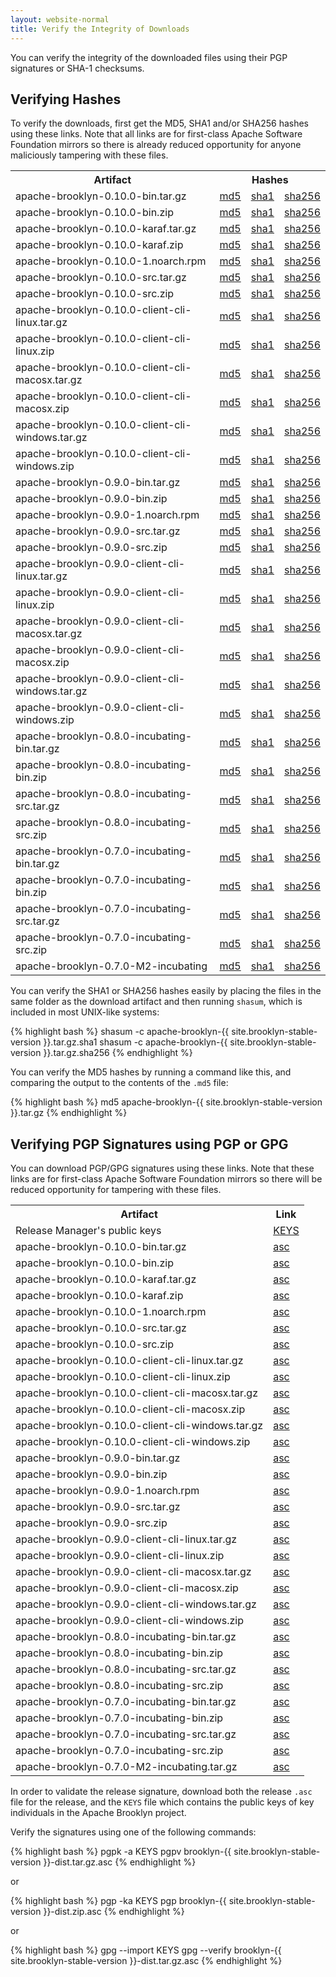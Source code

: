 ```yaml
---
layout: website-normal
title: Verify the Integrity of Downloads
---
```


You can verify the integrity of the downloaded files using their PGP signatures or SHA-1 checksums.

## Verifying Hashes

To verify the downloads, first get the MD5, SHA1 and/or SHA256 hashes using these links. 
Note that all links are for first-class Apache Software Foundation mirrors 
so there is already reduced opportunity for anyone maliciously tampering with these files.

<table class="table">
<tr>
<th>Artifact</th>
<th colspan="3">Hashes</th>
</tr>

<tr>
<td>apache-brooklyn-0.10.0-bin.tar.gz</td>
<td><a href="https://www.apache.org/dist/brooklyn/apache-brooklyn-0.10.0/apache-brooklyn-0.10.0-bin.tar.gz.md5">md5</a></td>
<td><a href="https://www.apache.org/dist/brooklyn/apache-brooklyn-0.10.0/apache-brooklyn-0.10.0-bin.tar.gz.sha1">sha1</a></td>
<td><a href="https://www.apache.org/dist/brooklyn/apache-brooklyn-0.10.0/apache-brooklyn-0.10.0-bin.tar.gz.sha256">sha256</a></td>
</tr>
<tr>
<td>apache-brooklyn-0.10.0-bin.zip</td>
<td><a href="https://www.apache.org/dist/brooklyn/apache-brooklyn-0.10.0/apache-brooklyn-0.10.0-bin.zip.md5">md5</a></td>
<td><a href="https://www.apache.org/dist/brooklyn/apache-brooklyn-0.10.0/apache-brooklyn-0.10.0-bin.zip.sha1">sha1</a></td>
<td><a href="https://www.apache.org/dist/brooklyn/apache-brooklyn-0.10.0/apache-brooklyn-0.10.0-bin.zip.sha256">sha256</a></td>
</tr>
<tr>
<td>apache-brooklyn-0.10.0-karaf.tar.gz</td>
<td><a href="https://www.apache.org/dist/brooklyn/apache-brooklyn-0.10.0/apache-brooklyn-0.10.0-karaf.tar.gz.md5">md5</a></td>
<td><a href="https://www.apache.org/dist/brooklyn/apache-brooklyn-0.10.0/apache-brooklyn-0.10.0-karaf.tar.gz.sha1">sha1</a></td>
<td><a href="https://www.apache.org/dist/brooklyn/apache-brooklyn-0.10.0/apache-brooklyn-0.10.0-karaf.tar.gz.sha256">sha256</a></td>
</tr>
<tr>
<td>apache-brooklyn-0.10.0-karaf.zip</td>
<td><a href="https://www.apache.org/dist/brooklyn/apache-brooklyn-0.10.0/apache-brooklyn-0.10.0-karaf.zip.md5">md5</a></td>
<td><a href="https://www.apache.org/dist/brooklyn/apache-brooklyn-0.10.0/apache-brooklyn-0.10.0-karaf.zip.sha1">sha1</a></td>
<td><a href="https://www.apache.org/dist/brooklyn/apache-brooklyn-0.10.0/apache-brooklyn-0.10.0-karaf.zip.sha256">sha256</a></td>
</tr>
<tr>
<td>apache-brooklyn-0.10.0-1.noarch.rpm</td>
<td><a href="https://www.apache.org/dist/brooklyn/apache-brooklyn-0.10.0/apache-brooklyn-0.10.0-1.noarch.rpm.md5">md5</a></td>
<td><a href="https://www.apache.org/dist/brooklyn/apache-brooklyn-0.10.0/apache-brooklyn-0.10.0-1.noarch.rpm.sha1">sha1</a></td>
<td><a href="https://www.apache.org/dist/brooklyn/apache-brooklyn-0.10.0/apache-brooklyn-0.10.0-1.noarch.rpm.sha256">sha256</a></td>
</tr>
<tr>
<td>apache-brooklyn-0.10.0-src.tar.gz</td>
<td><a href="https://www.apache.org/dist/brooklyn/apache-brooklyn-0.10.0/apache-brooklyn-0.10.0-src.tar.gz.md5">md5</a></td>
<td><a href="https://www.apache.org/dist/brooklyn/apache-brooklyn-0.10.0/apache-brooklyn-0.10.0-src.tar.gz.sha1">sha1</a></td>
<td><a href="https://www.apache.org/dist/brooklyn/apache-brooklyn-0.10.0/apache-brooklyn-0.10.0-src.tar.gz.sha256">sha256</a></td>
</tr>
<tr>
<td>apache-brooklyn-0.10.0-src.zip</td>
<td><a href="https://www.apache.org/dist/brooklyn/apache-brooklyn-0.10.0/apache-brooklyn-0.10.0-src.zip.md5">md5</a></td>
<td><a href="https://www.apache.org/dist/brooklyn/apache-brooklyn-0.10.0/apache-brooklyn-0.10.0-src.zip.sha1">sha1</a></td>
<td><a href="https://www.apache.org/dist/brooklyn/apache-brooklyn-0.10.0/apache-brooklyn-0.10.0-src.zip.sha256">sha256</a></td>
</tr>
<tr>
<td>apache-brooklyn-0.10.0-client-cli-linux.tar.gz</td>
<td><a href="https://www.apache.org/dist/brooklyn/apache-brooklyn-0.10.0/apache-brooklyn-0.10.0-client-cli-linux.tar.gz.md5">md5</a></td>
<td><a href="https://www.apache.org/dist/brooklyn/apache-brooklyn-0.10.0/apache-brooklyn-0.10.0-client-cli-linux.tar.gz.sha1">sha1</a></td>
<td><a href="https://www.apache.org/dist/brooklyn/apache-brooklyn-0.10.0/apache-brooklyn-0.10.0-client-cli-linux.tar.gz.sha256">sha256</a></td>
</tr>
<tr>
<td>apache-brooklyn-0.10.0-client-cli-linux.zip</td>
<td><a href="https://www.apache.org/dist/brooklyn/apache-brooklyn-0.10.0/apache-brooklyn-0.10.0-client-cli-linux.zip.md5">md5</a></td>
<td><a href="https://www.apache.org/dist/brooklyn/apache-brooklyn-0.10.0/apache-brooklyn-0.10.0-client-cli-linux.zip.sha1">sha1</a></td>
<td><a href="https://www.apache.org/dist/brooklyn/apache-brooklyn-0.10.0/apache-brooklyn-0.10.0-client-cli-linux.zip.sha256">sha256</a></td>
</tr>
<tr>
<td>apache-brooklyn-0.10.0-client-cli-macosx.tar.gz</td>
<td><a href="https://www.apache.org/dist/brooklyn/apache-brooklyn-0.10.0/apache-brooklyn-0.10.0-client-cli-macosx.tar.gz.md5">md5</a></td>
<td><a href="https://www.apache.org/dist/brooklyn/apache-brooklyn-0.10.0/apache-brooklyn-0.10.0-client-cli-macosx.tar.gz.sha1">sha1</a></td>
<td><a href="https://www.apache.org/dist/brooklyn/apache-brooklyn-0.10.0/apache-brooklyn-0.10.0-client-cli-macosx.tar.gz.sha256">sha256</a></td>
</tr>
<tr>
<td>apache-brooklyn-0.10.0-client-cli-macosx.zip</td>
<td><a href="https://www.apache.org/dist/brooklyn/apache-brooklyn-0.10.0/apache-brooklyn-0.10.0-client-cli-macosx.zip.md5">md5</a></td>
<td><a href="https://www.apache.org/dist/brooklyn/apache-brooklyn-0.10.0/apache-brooklyn-0.10.0-client-cli-macosx.zip.sha1">sha1</a></td>
<td><a href="https://www.apache.org/dist/brooklyn/apache-brooklyn-0.10.0/apache-brooklyn-0.10.0-client-cli-macosx.zip.sha256">sha256</a></td>
</tr>
<tr>
<td>apache-brooklyn-0.10.0-client-cli-windows.tar.gz</td>
<td><a href="https://www.apache.org/dist/brooklyn/apache-brooklyn-0.10.0/apache-brooklyn-0.10.0-client-cli-windows.tar.gz.md5">md5</a></td>
<td><a href="https://www.apache.org/dist/brooklyn/apache-brooklyn-0.10.0/apache-brooklyn-0.10.0-client-cli-windows.tar.gz.sha1">sha1</a></td>
<td><a href="https://www.apache.org/dist/brooklyn/apache-brooklyn-0.10.0/apache-brooklyn-0.10.0-client-cli-windows.tar.gz.sha256">sha256</a></td>
</tr>
<tr>
<td>apache-brooklyn-0.10.0-client-cli-windows.zip</td>
<td><a href="https://www.apache.org/dist/brooklyn/apache-brooklyn-0.10.0/apache-brooklyn-0.10.0-client-cli-windows.zip.md5">md5</a></td>
<td><a href="https://www.apache.org/dist/brooklyn/apache-brooklyn-0.10.0/apache-brooklyn-0.10.0-client-cli-windows.zip.sha1">sha1</a></td>
<td><a href="https://www.apache.org/dist/brooklyn/apache-brooklyn-0.10.0/apache-brooklyn-0.10.0-client-cli-windows.zip.sha256">sha256</a></td>
</tr>
<tr>
<td>apache-brooklyn-0.9.0-bin.tar.gz</td>
<td><a href="https://archive.apache.org/dist/brooklyn/apache-brooklyn-0.9.0/apache-brooklyn-0.9.0-bin.tar.gz.md5">md5</a></td>
<td><a href="https://archive.apache.org/dist/brooklyn/apache-brooklyn-0.9.0/apache-brooklyn-0.9.0-bin.tar.gz.sha1">sha1</a></td>
<td><a href="https://archive.apache.org/dist/brooklyn/apache-brooklyn-0.9.0/apache-brooklyn-0.9.0-bin.tar.gz.sha256">sha256</a></td>
</tr>
<tr>
<td>apache-brooklyn-0.9.0-bin.zip</td>
<td><a href="https://archive.apache.org/dist/brooklyn/apache-brooklyn-0.9.0/apache-brooklyn-0.9.0-bin.zip.md5">md5</a></td>
<td><a href="https://archive.apache.org/dist/brooklyn/apache-brooklyn-0.9.0/apache-brooklyn-0.9.0-bin.zip.sha1">sha1</a></td>
<td><a href="https://archive.apache.org/dist/brooklyn/apache-brooklyn-0.9.0/apache-brooklyn-0.9.0-bin.zip.sha256">sha256</a></td>
</tr>
<tr>
<td>apache-brooklyn-0.9.0-1.noarch.rpm</td>
<td><a href="https://archive.apache.org/dist/brooklyn/apache-brooklyn-0.9.0/apache-brooklyn-0.9.0-1.noarch.rpm.md5">md5</a></td>
<td><a href="https://archive.apache.org/dist/brooklyn/apache-brooklyn-0.9.0/apache-brooklyn-0.9.0-1.noarch.rpm.sha1">sha1</a></td>
<td><a href="https://archive.apache.org/dist/brooklyn/apache-brooklyn-0.9.0/apache-brooklyn-0.9.0-1.noarch.rpm.sha256">sha256</a></td>
</tr>
<tr>
<td>apache-brooklyn-0.9.0-src.tar.gz</td>
<td><a href="https://archive.apache.org/dist/brooklyn/apache-brooklyn-0.9.0/apache-brooklyn-0.9.0-src.tar.gz.md5">md5</a></td>
<td><a href="https://archive.apache.org/dist/brooklyn/apache-brooklyn-0.9.0/apache-brooklyn-0.9.0-src.tar.gz.sha1">sha1</a></td>
<td><a href="https://archive.apache.org/dist/brooklyn/apache-brooklyn-0.9.0/apache-brooklyn-0.9.0-src.tar.gz.sha256">sha256</a></td>
</tr>
<tr>
<td>apache-brooklyn-0.9.0-src.zip</td>
<td><a href="https://archive.apache.org/dist/brooklyn/apache-brooklyn-0.9.0/apache-brooklyn-0.9.0-src.zip.md5">md5</a></td>
<td><a href="https://archive.apache.org/dist/brooklyn/apache-brooklyn-0.9.0/apache-brooklyn-0.9.0-src.zip.sha1">sha1</a></td>
<td><a href="https://archive.apache.org/dist/brooklyn/apache-brooklyn-0.9.0/apache-brooklyn-0.9.0-src.zip.sha256">sha256</a></td>
</tr>
<tr>
<td>apache-brooklyn-0.9.0-client-cli-linux.tar.gz</td>
<td><a href="https://archive.apache.org/dist/brooklyn/apache-brooklyn-0.9.0/apache-brooklyn-0.9.0-client-cli-linux.tar.gz.md5">md5</a></td>
<td><a href="https://archive.apache.org/dist/brooklyn/apache-brooklyn-0.9.0/apache-brooklyn-0.9.0-client-cli-linux.tar.gz.sha1">sha1</a></td>
<td><a href="https://archive.apache.org/dist/brooklyn/apache-brooklyn-0.9.0/apache-brooklyn-0.9.0-client-cli-linux.tar.gz.sha256">sha256</a></td>
</tr>
<tr>
<td>apache-brooklyn-0.9.0-client-cli-linux.zip</td>
<td><a href="https://archive.apache.org/dist/brooklyn/apache-brooklyn-0.9.0/apache-brooklyn-0.9.0-client-cli-linux.zip.md5">md5</a></td>
<td><a href="https://archive.apache.org/dist/brooklyn/apache-brooklyn-0.9.0/apache-brooklyn-0.9.0-client-cli-linux.zip.sha1">sha1</a></td>
<td><a href="https://archive.apache.org/dist/brooklyn/apache-brooklyn-0.9.0/apache-brooklyn-0.9.0-client-cli-linux.zip.sha256">sha256</a></td>
</tr>
<tr>
<td>apache-brooklyn-0.9.0-client-cli-macosx.tar.gz</td>
<td><a href="https://archive.apache.org/dist/brooklyn/apache-brooklyn-0.9.0/apache-brooklyn-0.9.0-client-cli-macosx.tar.gz.md5">md5</a></td>
<td><a href="https://archive.apache.org/dist/brooklyn/apache-brooklyn-0.9.0/apache-brooklyn-0.9.0-client-cli-macosx.tar.gz.sha1">sha1</a></td>
<td><a href="https://archive.apache.org/dist/brooklyn/apache-brooklyn-0.9.0/apache-brooklyn-0.9.0-client-cli-macosx.tar.gz.sha256">sha256</a></td>
</tr>
<tr>
<td>apache-brooklyn-0.9.0-client-cli-macosx.zip</td>
<td><a href="https://archive.apache.org/dist/brooklyn/apache-brooklyn-0.9.0/apache-brooklyn-0.9.0-client-cli-macosx.zip.md5">md5</a></td>
<td><a href="https://archive.apache.org/dist/brooklyn/apache-brooklyn-0.9.0/apache-brooklyn-0.9.0-client-cli-macosx.zip.sha1">sha1</a></td>
<td><a href="https://archive.apache.org/dist/brooklyn/apache-brooklyn-0.9.0/apache-brooklyn-0.9.0-client-cli-macosx.zip.sha256">sha256</a></td>
</tr>
<tr>
<td>apache-brooklyn-0.9.0-client-cli-windows.tar.gz</td>
<td><a href="https://archive.apache.org/dist/brooklyn/apache-brooklyn-0.9.0/apache-brooklyn-0.9.0-client-cli-windows.tar.gz.md5">md5</a></td>
<td><a href="https://archive.apache.org/dist/brooklyn/apache-brooklyn-0.9.0/apache-brooklyn-0.9.0-client-cli-windows.tar.gz.sha1">sha1</a></td>
<td><a href="https://archive.apache.org/dist/brooklyn/apache-brooklyn-0.9.0/apache-brooklyn-0.9.0-client-cli-windows.tar.gz.sha256">sha256</a></td>
</tr>
<tr>
<td>apache-brooklyn-0.9.0-client-cli-windows.zip</td>
<td><a href="https://archive.apache.org/dist/brooklyn/apache-brooklyn-0.9.0/apache-brooklyn-0.9.0-client-cli-windows.zip.md5">md5</a></td>
<td><a href="https://archive.apache.org/dist/brooklyn/apache-brooklyn-0.9.0/apache-brooklyn-0.9.0-client-cli-windows.zip.sha1">sha1</a></td>
<td><a href="https://archive.apache.org/dist/brooklyn/apache-brooklyn-0.9.0/apache-brooklyn-0.9.0-client-cli-windows.zip.sha256">sha256</a></td>
</tr>
<tr>
<td>apache-brooklyn-0.8.0-incubating-bin.tar.gz</td>
<td><a href="https://archive.apache.org/dist/brooklyn/apache-brooklyn-0.8.0-incubating/apache-brooklyn-0.8.0-incubating-bin.tar.gz.md5">md5</a></td>
<td><a href="https://archive.apache.org/dist/brooklyn/apache-brooklyn-0.8.0-incubating/apache-brooklyn-0.8.0-incubating-bin.tar.gz.sha1">sha1</a></td>
<td><a href="https://archive.apache.org/dist/brooklyn/apache-brooklyn-0.8.0-incubating/apache-brooklyn-0.8.0-incubating-bin.tar.gz.sha256">sha256</a></td>
</tr>
<tr>
<td>apache-brooklyn-0.8.0-incubating-bin.zip</td>
<td><a href="https://archive.apache.org/dist/brooklyn/apache-brooklyn-0.8.0-incubating/apache-brooklyn-0.8.0-incubating-bin.zip.md5">md5</a></td>
<td><a href="https://archive.apache.org/dist/brooklyn/apache-brooklyn-0.8.0-incubating/apache-brooklyn-0.8.0-incubating-bin.zip.sha1">sha1</a></td>
<td><a href="https://archive.apache.org/dist/brooklyn/apache-brooklyn-0.8.0-incubating/apache-brooklyn-0.8.0-incubating-bin.zip.sha256">sha256</a></td>
</tr>
<tr>
<td>apache-brooklyn-0.8.0-incubating-src.tar.gz</td>
<td><a href="https://archive.apache.org/dist/brooklyn/apache-brooklyn-0.8.0-incubating/apache-brooklyn-0.8.0-incubating-src.tar.gz.md5">md5</a></td>
<td><a href="https://archive.apache.org/dist/brooklyn/apache-brooklyn-0.8.0-incubating/apache-brooklyn-0.8.0-incubating-src.tar.gz.sha1">sha1</a></td>
<td><a href="https://archive.apache.org/dist/brooklyn/apache-brooklyn-0.8.0-incubating/apache-brooklyn-0.8.0-incubating-src.tar.gz.sha256">sha256</a></td>
</tr>
<tr>
<td>apache-brooklyn-0.8.0-incubating-src.zip</td>
<td><a href="https://archive.apache.org/dist/brooklyn/apache-brooklyn-0.8.0-incubating/apache-brooklyn-0.8.0-incubating-src.zip.md5">md5</a></td>
<td><a href="https://archive.apache.org/dist/brooklyn/apache-brooklyn-0.8.0-incubating/apache-brooklyn-0.8.0-incubating-src.zip.sha1">sha1</a></td>
<td><a href="https://archive.apache.org/dist/brooklyn/apache-brooklyn-0.8.0-incubating/apache-brooklyn-0.8.0-incubating-src.zip.sha256">sha256</a></td>
</tr>
<tr>
<td>apache-brooklyn-0.7.0-incubating-bin.tar.gz</td>
<td><a href="https://archive.apache.org/dist/brooklyn/apache-brooklyn-0.7.0-incubating/apache-brooklyn-0.7.0-incubating-bin.tar.gz.md5">md5</a></td>
<td><a href="https://archive.apache.org/dist/brooklyn/apache-brooklyn-0.7.0-incubating/apache-brooklyn-0.7.0-incubating-bin.tar.gz.sha1">sha1</a></td>
<td><a href="https://archive.apache.org/dist/brooklyn/apache-brooklyn-0.7.0-incubating/apache-brooklyn-0.7.0-incubating-bin.tar.gz.sha256">sha256</a></td>
</tr>
<tr>
<td>apache-brooklyn-0.7.0-incubating-bin.zip</td>
<td><a href="https://archive.apache.org/dist/brooklyn/apache-brooklyn-0.7.0-incubating/apache-brooklyn-0.7.0-incubating-bin.zip.md5">md5</a></td>
<td><a href="https://archive.apache.org/dist/brooklyn/apache-brooklyn-0.7.0-incubating/apache-brooklyn-0.7.0-incubating-bin.zip.sha1">sha1</a></td>
<td><a href="https://archive.apache.org/dist/brooklyn/apache-brooklyn-0.7.0-incubating/apache-brooklyn-0.7.0-incubating-bin.zip.sha256">sha256</a></td>
</tr>
<tr>
<td>apache-brooklyn-0.7.0-incubating-src.tar.gz</td>
<td><a href="https://archive.apache.org/dist/brooklyn/apache-brooklyn-0.7.0-incubating/apache-brooklyn-0.7.0-incubating-src.tar.gz.md5">md5</a></td>
<td><a href="https://archive.apache.org/dist/brooklyn/apache-brooklyn-0.7.0-incubating/apache-brooklyn-0.7.0-incubating-src.tar.gz.sha1">sha1</a></td>
<td><a href="https://archive.apache.org/dist/brooklyn/apache-brooklyn-0.7.0-incubating/apache-brooklyn-0.7.0-incubating-src.tar.gz.sha256">sha256</a></td>
</tr>
<tr>
<td>apache-brooklyn-0.7.0-incubating-src.zip</td>
<td><a href="https://archive.apache.org/dist/brooklyn/apache-brooklyn-0.7.0-incubating/apache-brooklyn-0.7.0-incubating-src.zip.md5">md5</a></td>
<td><a href="https://archive.apache.org/dist/brooklyn/apache-brooklyn-0.7.0-incubating/apache-brooklyn-0.7.0-incubating-src.zip.sha1">sha1</a></td>
<td><a href="https://archive.apache.org/dist/brooklyn/apache-brooklyn-0.7.0-incubating/apache-brooklyn-0.7.0-incubating-src.zip.sha256">sha256</a></td>
</tr>
<tr>
<td>apache-brooklyn-0.7.0-M2-incubating</td>
<td><a href="https://archive.apache.org/dist/brooklyn/0.7.0-M2-incubating/apache-brooklyn-0.7.0-M2-incubating.tar.gz.md5">md5</a></td>
<td><a href="https://archive.apache.org/dist/brooklyn/0.7.0-M2-incubating/apache-brooklyn-0.7.0-M2-incubating.tar.gz.sha1">sha1</a></td>
<td><a href="https://archive.apache.org/dist/brooklyn/0.7.0-M2-incubating/apache-brooklyn-0.7.0-M2-incubating.tar.gz.sha256">sha256</a></td>
</tr>
</table>

You can verify the SHA1 or SHA256 hashes easily by placing the files in the same folder as the download artifact and
then running `shasum`, which is included in most UNIX-like systems:

{% highlight bash %}
shasum -c apache-brooklyn-{{ site.brooklyn-stable-version }}.tar.gz.sha1
shasum -c apache-brooklyn-{{ site.brooklyn-stable-version }}.tar.gz.sha256
{% endhighlight %}

You can verify the MD5 hashes by running a command like this, and comparing the output to the contents of the `.md5` file:

{% highlight bash %}
md5 apache-brooklyn-{{ site.brooklyn-stable-version }}.tar.gz
{% endhighlight %}


## Verifying PGP Signatures using PGP or GPG

You can download PGP/GPG signatures using these links. Note that these links are for first-class Apache
Software Foundation mirrors so there will be reduced opportunity for tampering with these files.

<table class="table">
<tr>
<th>Artifact</th>
<th colspan="2">Link</th>
</tr>
<tr>
<td>Release Manager's public keys</td>
<td><a href="https://www.apache.org/dist/brooklyn/KEYS">KEYS</a></td>
</tr>

<tr>
<td>apache-brooklyn-0.10.0-bin.tar.gz</td>
<td><a href="https://www.apache.org/dist/brooklyn/apache-brooklyn-0.10.0/apache-brooklyn-0.10.0-bin.tar.gz.asc">asc</a></td>
</tr>
<tr>
<td>apache-brooklyn-0.10.0-bin.zip</td>
<td><a href="https://www.apache.org/dist/brooklyn/apache-brooklyn-0.10.0/apache-brooklyn-0.10.0-bin.zip.asc">asc</a></td>
</tr>
<tr>
<td>apache-brooklyn-0.10.0-karaf.tar.gz</td>
<td><a href="https://www.apache.org/dist/brooklyn/apache-brooklyn-0.10.0/apache-brooklyn-0.10.0-karaf.tar.gz.asc">asc</a></td>
</tr>
<tr>
<td>apache-brooklyn-0.10.0-karaf.zip</td>
<td><a href="https://www.apache.org/dist/brooklyn/apache-brooklyn-0.10.0/apache-brooklyn-0.10.0-karaf.zip.asc">asc</a></td>
</tr>
<tr>
<td>apache-brooklyn-0.10.0-1.noarch.rpm</td>
<td><a href="https://www.apache.org/dist/brooklyn/apache-brooklyn-0.10.0/apache-brooklyn-0.10.0-1.noarch.rpm.asc">asc</a></td>
</tr>
<tr>
<td>apache-brooklyn-0.10.0-src.tar.gz</td>
<td><a href="https://www.apache.org/dist/brooklyn/apache-brooklyn-0.10.0/apache-brooklyn-0.10.0-src.tar.gz.asc">asc</a></td>
</tr>
<tr>
<td>apache-brooklyn-0.10.0-src.zip</td>
<td><a href="https://www.apache.org/dist/brooklyn/apache-brooklyn-0.10.0/apache-brooklyn-0.10.0-src.zip.asc">asc</a></td>
</tr>
<tr>
<td>apache-brooklyn-0.10.0-client-cli-linux.tar.gz</td>
<td><a href="https://www.apache.org/dist/brooklyn/apache-brooklyn-0.10.0/apache-brooklyn-0.10.0-client-cli-linux.tar.gz.asc">asc</a></td>
</tr>
<tr>
<td>apache-brooklyn-0.10.0-client-cli-linux.zip</td>
<td><a href="https://www.apache.org/dist/brooklyn/apache-brooklyn-0.10.0/apache-brooklyn-0.10.0-client-cli-linux.zip.asc">asc</a></td>
</tr>
<tr>
<td>apache-brooklyn-0.10.0-client-cli-macosx.tar.gz</td>
<td><a href="https://www.apache.org/dist/brooklyn/apache-brooklyn-0.10.0/apache-brooklyn-0.10.0-client-cli-macosx.tar.gz.asc">asc</a></td>
</tr>
<tr>
<td>apache-brooklyn-0.10.0-client-cli-macosx.zip</td>
<td><a href="https://www.apache.org/dist/brooklyn/apache-brooklyn-0.10.0/apache-brooklyn-0.10.0-client-cli-macosx.zip.asc">asc</a></td>
</tr>
<tr>
<td>apache-brooklyn-0.10.0-client-cli-windows.tar.gz</td>
<td><a href="https://www.apache.org/dist/brooklyn/apache-brooklyn-0.10.0/apache-brooklyn-0.10.0-client-cli-windows.tar.gz.asc">asc</a></td>
</tr>
<tr>
<td>apache-brooklyn-0.10.0-client-cli-windows.zip</td>
<td><a href="https://www.apache.org/dist/brooklyn/apache-brooklyn-0.10.0/apache-brooklyn-0.10.0-client-cli-windows.zip.asc">asc</a></td>
</tr>
<tr>
<td>apache-brooklyn-0.9.0-bin.tar.gz</td>
<td><a href="https://archive.apache.org/dist/brooklyn/apache-brooklyn-0.9.0/apache-brooklyn-0.9.0-bin.tar.gz.asc">asc</a></td>
</tr>
<tr>
<td>apache-brooklyn-0.9.0-bin.zip</td>
<td><a href="https://archive.apache.org/dist/brooklyn/apache-brooklyn-0.9.0/apache-brooklyn-0.9.0-bin.zip.asc">asc</a></td>
</tr>
<tr>
<td>apache-brooklyn-0.9.0-1.noarch.rpm</td>
<td><a href="https://archive.apache.org/dist/brooklyn/apache-brooklyn-0.9.0/apache-brooklyn-0.9.0-1.noarch.rpm.asc">asc</a></td>
</tr>
<tr>
<td>apache-brooklyn-0.9.0-src.tar.gz</td>
<td><a href="https://archive.apache.org/dist/brooklyn/apache-brooklyn-0.9.0/apache-brooklyn-0.9.0-src.tar.gz.asc">asc</a></td>
</tr>
<tr>
<td>apache-brooklyn-0.9.0-src.zip</td>
<td><a href="https://archive.apache.org/dist/brooklyn/apache-brooklyn-0.9.0/apache-brooklyn-0.9.0-src.zip.asc">asc</a></td>
</tr>
<tr>
<td>apache-brooklyn-0.9.0-client-cli-linux.tar.gz</td>
<td><a href="https://archive.apache.org/dist/brooklyn/apache-brooklyn-0.9.0/apache-brooklyn-0.9.0-client-cli-linux.tar.gz.asc">asc</a></td>
</tr>
<tr>
<td>apache-brooklyn-0.9.0-client-cli-linux.zip</td>
<td><a href="https://archive.apache.org/dist/brooklyn/apache-brooklyn-0.9.0/apache-brooklyn-0.9.0-client-cli-linux.zip.asc">asc</a></td>
</tr>
<tr>
<td>apache-brooklyn-0.9.0-client-cli-macosx.tar.gz</td>
<td><a href="https://archive.apache.org/dist/brooklyn/apache-brooklyn-0.9.0/apache-brooklyn-0.9.0-client-cli-macosx.tar.gz.asc">asc</a></td>
</tr>
<tr>
<td>apache-brooklyn-0.9.0-client-cli-macosx.zip</td>
<td><a href="https://archive.apache.org/dist/brooklyn/apache-brooklyn-0.9.0/apache-brooklyn-0.9.0-client-cli-macosx.zip.asc">asc</a></td>
</tr>
<tr>
<td>apache-brooklyn-0.9.0-client-cli-windows.tar.gz</td>
<td><a href="https://archive.apache.org/dist/brooklyn/apache-brooklyn-0.9.0/apache-brooklyn-0.9.0-client-cli-windows.tar.gz.asc">asc</a></td>
</tr>
<tr>
<td>apache-brooklyn-0.9.0-client-cli-windows.zip</td>
<td><a href="https://archive.apache.org/dist/brooklyn/apache-brooklyn-0.9.0/apache-brooklyn-0.9.0-client-cli-windows.zip.asc">asc</a></td>
</tr>
<tr>
<td>apache-brooklyn-0.8.0-incubating-bin.tar.gz</td>
<td><a href="https://archive.apache.org/dist/brooklyn/apache-brooklyn-0.8.0-incubating/apache-brooklyn-0.8.0-incubating-bin.tar.gz.asc">asc</a></td>
</tr>
<tr>
<td>apache-brooklyn-0.8.0-incubating-bin.zip</td>
<td><a href="https://archive.apache.org/dist/brooklyn/apache-brooklyn-0.8.0-incubating/apache-brooklyn-0.8.0-incubating-bin.zip.asc">asc</a></td>
</tr>
<tr>
<td>apache-brooklyn-0.8.0-incubating-src.tar.gz</td>
<td><a href="https://archive.apache.org/dist/brooklyn/apache-brooklyn-0.8.0-incubating/apache-brooklyn-0.8.0-incubating-src.tar.gz.asc">asc</a></td>
</tr>
<tr>
<td>apache-brooklyn-0.8.0-incubating-src.zip</td>
<td><a href="https://archive.apache.org/dist/brooklyn/apache-brooklyn-0.8.0-incubating/apache-brooklyn-0.8.0-incubating-src.zip.asc">asc</a></td>
</tr>
<tr>
<td>apache-brooklyn-0.7.0-incubating-bin.tar.gz</td>
<td><a href="https://archive.apache.org/dist/brooklyn/apache-brooklyn-0.7.0-incubating/apache-brooklyn-0.7.0-incubating-bin.tar.gz.asc">asc</a></td>
</tr>
<tr>
<td>apache-brooklyn-0.7.0-incubating-bin.zip</td>
<td><a href="https://archive.apache.org/dist/brooklyn/apache-brooklyn-0.7.0-incubating/apache-brooklyn-0.7.0-incubating-bin.zip.asc">asc</a></td>
</tr>
<tr>
<td>apache-brooklyn-0.7.0-incubating-src.tar.gz</td>
<td><a href="https://archive.apache.org/dist/brooklyn/apache-brooklyn-0.7.0-incubating/apache-brooklyn-0.7.0-incubating-src.tar.gz.asc">asc</a></td>
</tr>
<tr>
<td>apache-brooklyn-0.7.0-incubating-src.zip</td>
<td><a href="https://archive.apache.org/dist/brooklyn/apache-brooklyn-0.7.0-incubating/apache-brooklyn-0.7.0-incubating-src.zip.asc">asc</a></td>
</tr>
<tr>
<td>apache-brooklyn-0.7.0-M2-incubating.tar.gz</td>
<td><a href="https://archive.apache.org/dist/brooklyn/0.7.0-M2-incubating/apache-brooklyn-0.7.0-M2-incubating.tar.gz.asc">asc</a></td>
</tr>

</table>

In order to validate the release signature, download both the release `.asc` file for the release, and the `KEYS` file
which contains the public keys of key individuals in the Apache Brooklyn project.

Verify the signatures using one of the following commands:

{% highlight bash %}
pgpk -a KEYS
pgpv brooklyn-{{ site.brooklyn-stable-version }}-dist.tar.gz.asc
{% endhighlight %}

or

{% highlight bash %}
pgp -ka KEYS
pgp brooklyn-{{ site.brooklyn-stable-version }}-dist.zip.asc
{% endhighlight %}

or

{% highlight bash %}
gpg --import KEYS
gpg --verify brooklyn-{{ site.brooklyn-stable-version }}-dist.tar.gz.asc
{% endhighlight %}
